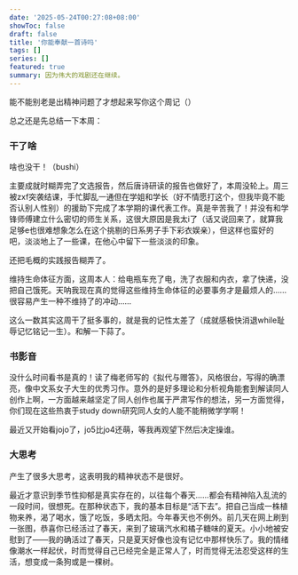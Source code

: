 ```yaml
---
date: '2025-05-24T00:27:08+08:00'
showToc: false
draft: false
title: '你能奉献一首诗吗'
tags: []
series: []
featured: true
summary: 因为伟大的戏剧还在继续。
---
```



能不能别老是出精神问题了才想起来写你这个周记（）

总之还是先总结一下本周：

### 干了啥

啥也没干！（bushi）

主要成就时糊弄完了文选报告，然后唐诗研读的报告也做好了，本周没轮上。周三被zxf突袭结课，手忙脚乱一通但在学姐和学长（好不情愿打这个，但我毕竟不能否认别人性别）的援助下完成了本学期的课代表工作。真是辛苦我了！并没有和学锋师傅建立什么密切的师生关系，这很大原因是我太i了（话又说回来了，就算我足够e也很难想象怎么在这个挑剔的日系男子手下彩衣娱亲），但这样也蛮好的吧，淡淡地上了一些课，在他心中留下一些淡淡的印象。

还把毛概的实践报告糊弄了。

维持生命体征方面，这周本人：给电瓶车充了电，洗了衣服和内衣，拿了快递，没把自己饿死。天呐我现在真的觉得这些维持生命体征的必要事务才是最烦人的……很容易产生一种不维持了的冲动……

这么一数其实这周干了挺多事的，就是我的记性太差了（成就感极快消退while耻辱记忆铭记一生）。和解一下蒜了。

### 书影音

没什么时间看书是真的！读了梅老师写的《拟代与赠答》，风格很台，写得的确漂亮，像中文系女子大生的优秀习作。意外的是好多理论和分析视角能套到解读同人创作上啊，一方面越来越坚定了同人创作也属于严肃写作的想法，另一方面觉得，你们现在这些热衷于study down研究同人女的人能不能稍微学学啊！

最近又开始看jojo了，jo5比jo4还萌，等我再观望下然后决定操谁。
### 大思考

产生了很多大思考，这表明我的精神状态不是很好。

最近才意识到季节性抑郁是真实存在的，以往每个春天……都会有精神陷入乱流的一段时间，很想死。在那种状态下，我的基本目标是“活下去”。把自己当成一株植物来养，渴了喝水，饿了吃饭，多晒太阳。今年春天也不例外。前几天在网上刷到一张图，恭喜你已经活过了春天，来到了玻璃汽水和橘子糖味的夏天。小小地被安慰到了——我的确活过了春天，只是夏天好像也没有记忆中那样快乐了。我的情绪像潮水一样起伏，时而觉得自己已经完全是正常人了，时而觉得无法忍受这样的生活，想变成一条狗或是一棵树。